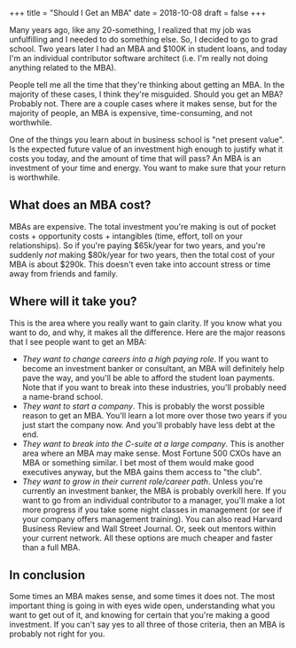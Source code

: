 +++
title = "Should I Get an MBA"
date = 2018-10-08
draft = false
+++

Many years ago, like any 20-something, I realized that my job was unfulfilling and I needed to do something else.  So, I decided to go to grad school.  Two years later I had an MBA and $100K in student loans, and today I'm an individual contributor software architect (i.e. I'm really not doing anything related to the MBA).

People tell me all the time that they're thinking about getting an MBA.  In the majority of these cases, I think they're misguided.  Should you get an MBA?  Probably not.  There are a couple cases where it makes sense, but for the majority of people, an MBA is expensive, time-consuming, and not worthwhile.

One of the things you learn about in business school is "net present value".  Is the expected future value of an investment high enough to justify what it costs you today, and the amount of time that will pass?  An MBA is an investment of your time and energy.  You want to make sure that your return is worthwhile.

## What does an MBA cost?
MBAs are expensive.  The total investment you're making is out of pocket costs + opportunity costs + intangibles (time, effort, toll on your relationships). So if you're paying $65k/year for two years, and you're suddenly _not_ making $80k/year for two years, then the total cost of your MBA is about $290k.  This doesn't even take into account stress or time away from friends and family.

## Where will it take you?
This is the area where you really want to gain clarity.  If you know what you want to do, and why, it makes all the difference.  Here are the major reasons that I see people want to get an MBA:

- *They want to change careers into a high paying role*.  If you want to become an investment banker or consultant, an MBA will definitely help pave the way, and you'll be able to afford the student loan payments.  Note that if you want to break into these industries, you'll probably need a name-brand school.
- *They want to start a company*.  This is probably the worst possible reason to get an MBA.  You'll learn a lot more over those two years if you just start the company now.  And you'll probably have less debt at the end.
- *They want to break into the C-suite at a large company*.  This is another area where an MBA may make sense.  Most Fortune 500 CXOs have an MBA or something similar.  I bet most of them would make good executives anyway, but the MBA gains them access to "the club".
- *They want to grow in their current role/career path*.  Unless you're currently an investment banker, the MBA is probably overkill here.  If you want to go from an individual contributor to a manager, you'll make a lot more progress if you take some night classes in management (or see if your company offers management training).  You can also read Harvard Business Review and Wall Street Journal.  Or, seek out mentors within your current network.  All these options are much cheaper and faster than a full MBA.

## In conclusion
Some times an MBA makes sense, and some times it does not.  The most important thing is going in with eyes wide open, understanding what you want to get out of it, and knowing for certain that you're making a good investment.  If you can't say yes to all three of those criteria, then an MBA is probably not right for you.